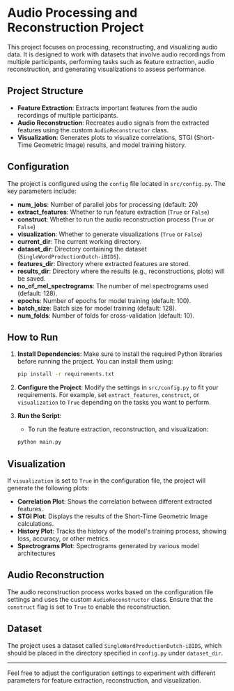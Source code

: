 # Audio Processing and Reconstruction Project

This project focuses on processing, reconstructing, and visualizing audio data. It is designed to work with datasets that involve audio recordings from multiple participants, performing tasks such as feature extraction, audio reconstruction, and generating visualizations to assess performance.

## Project Structure

- **Feature Extraction**: Extracts important features from the audio recordings of multiple participants.
- **Audio Reconstruction**: Recreates audio signals from the extracted features using the custom `AudioReconstructor` class.
- **Visualization**: Generates plots to visualize correlations, STGI (Short-Time Geometric Image) results, and model training history.

## Configuration

The project is configured using the `config` file located in `src/config.py`. The key parameters include:

- **num_jobs**: Number of parallel jobs for processing (default: 20)
- **extract_features**: Whether to run feature extraction (`True` or `False`)
- **construct**: Whether to run the audio reconstruction process (`True` or `False`)
- **visualization**: Whether to generate visualizations (`True` or `False`)
- **current_dir**: The current working directory.
- **dataset_dir**: Directory containing the dataset (`SingleWordProductionDutch-iBIDS`).
- **features_dir**: Directory where extracted features are stored.
- **results_dir**: Directory where the results (e.g., reconstructions, plots) will be saved.
- **no_of_mel_spectrograms**: The number of mel spectrograms used (default: 128).
- **epochs**: Number of epochs for model training (default: 100).
- **batch_size**: Batch size for model training (default: 128).
- **num_folds**: Number of folds for cross-validation (default: 10).

## How to Run

1. **Install Dependencies**: Make sure to install the required Python libraries before running the project. You can install them using:
    ```bash
    pip install -r requirements.txt
    ```

2. **Configure the Project**: Modify the settings in `src/config.py` to fit your requirements. For example, set `extract_features`, `construct`, or `visualization` to `True` depending on the tasks you want to perform.

3. **Run the Script**:
    - To run the feature extraction, reconstruction, and visualization:
    ```bash
    python main.py
    ```

## Visualization

If `visualization` is set to `True` in the configuration file, the project will generate the following plots:

- **Correlation Plot**: Shows the correlation between different extracted features.
- **STGI Plot**: Displays the results of the Short-Time Geometric Image calculations.
- **History Plot**: Tracks the history of the model's training process, showing loss, accuracy, or other metrics.
- **Spectrograms Plot**: Spectrograms generated by various model architectures
## Audio Reconstruction

The audio reconstruction process works based on the configuration file settings and uses the custom `AudioReconstructor` class. Ensure that the `construct` flag is set to `True` to enable the reconstruction.

## Dataset

The project uses a dataset called `SingleWordProductionDutch-iBIDS`, which should be placed in the directory specified in `config.py` under `dataset_dir`.

---

Feel free to adjust the configuration settings to experiment with different parameters for feature extraction, reconstruction, and visualization.
